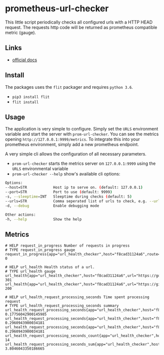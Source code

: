 # prometheus-url-checker

This little script periodically checks all configured urls with a HTTP HEAD request. The requests http code will be returned as prometheus compatible metric (gauge).

## Links

* [official docs](https://prom-url-checker.readthedocs.io)

## Install

The packages uses the `flit` packager and requires `python 3.6`.

* `pip3 install flit`
* `flit install`

## Usage

The application is very simple to configure. Simply set the `URLS` environment variable and start the server with `prom-url-checker`. You can see the metrics opening `http://127.0.0.1:9999/metrics`. To integrate this into your prometheus environment, simply add a new prometheus endpoint.

A very simple cli allows the configuration of all necessary parameters.

* `prom-url-checker` starts the metrics server on `127.0.0.1:9999` using the `URLS` environmental variable
* `prom-url-checker --help` show's available cli options:

```bash
Options:
--host=STR            Host ip to serve on. (default: 127.0.0.1)
--port=STR            Port to use (default: 9999)
-s, --sleeptime=INT   Sleeptime during checks (default: 5)
--urls=STR            Comma seperated list of urls to check, e.g. --urls https://test.domain.de,http://domain.de.  If unset, the environment variable URLS will be used instead.
-d, --debug           Enable debugging mode

Other actions:
-h, --help            Show the help
```

## Metrics

```
# HELP request_in_progress Number of requests in progress
# TYPE request_in_progress gauge
request_in_progress{app="url_health_checker",host="f8cad31124a6",route="/"} 0

# HELP url_health Health status of a url.
# TYPE url_health gauge
url_health{app="url_health_checker",host="f8cad31124a6",url="https://google.com"} 301
url_health{app="url_health_checker",host="f8cad31124a6",url="https://github.com"} 200

# HELP url_health_request_processing_seconds Time spent processing request
# TYPE url_health_request_processing_seconds summary
url_health_request_processing_seconds{app="url_health_checker",host="f8cad31124a6",quantile="0.5"} 0.17756042900145985
url_health_request_processing_seconds{app="url_health_checker",host="f8cad31124a6",quantile="0.9"} 0.2960943900034181
url_health_request_processing_seconds{app="url_health_checker",host="f8cad31124a6",quantile="0.99"} 0.2960943900034181
url_health_request_processing_seconds_count{app="url_health_checker",host="f8cad31124a6"} 14
url_health_request_processing_seconds_sum{app="url_health_checker",host="f8cad31124a6"} 3.8046043350186665
```